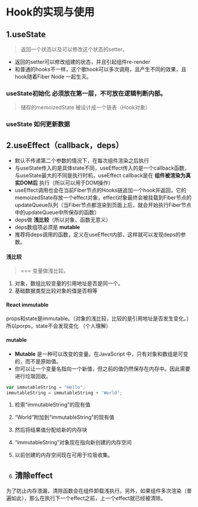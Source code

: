 # Hook的实现与使用

## 1.useState
> 返回一个状态以及可以修改这个状态的setter。
* 返回的setter可以修改组建的状态，并且引起组件re-render
* 和普通的hooks不一样，这个歌hook可以多次调用，且产生不同的效果，且hook随着Fiber Node 一起生灭。

### useState初始化 必须放在第一层，不可放在逻辑判断内部。
> 储存的memoizedState 被设计成一个链表（Hook对象）

### useState 如何更新数据

## 2.useEffect（callback，deps）
* 默认不传递第二个参数的情况下，在每次组件渲染之后执行
* 与useState传入的是具体state不同，useEffect传入的是一个callback函数，与useState最大的不同是执行时机，useEffect callback是在 __组件被渲染为真实DOM后__ 执行（所以可以用于DOM操作）
* useEffect调用也会在当前Fiber节点的Hooks链追加一个hook并返回，它的memoizedState存放一个effect对象，effect对象最终会被挂载到Fiber节点的updateQueue队列（当Fiber节点都渲染到页面上后，就会开始执行Fiber节点中的updateQueue中所保存的函数）
* deps做 __浅比较__（所以对象、函数无意义）
* deps数组项必须是 __mutable__
* 推荐将deps调用的函数，定义在useEffect内部，这样就可以发现deps的参数。

#### 浅比较
> === 变量做浅比较。
1. 对象，数组比较变量的引用地址是否是同一个。
2. 基础数据类型比较对象的值是否相等

#### React immutable
props和state是immutable。（对象的浅比较，比较的是引用地址是否发生变化。）所以porps，state不会发现变化 （个人理解）

#### mutable
* __Mutable__ 是一种可以改变的变量。在JavaScript 中，只有对象和数组是可变的，而不是原始值。
* 你可以让一个变量名指向一个新值，但之前的值仍然保存在内存中。因此需要进行垃圾回收。

```javascript
var immutableString = "Hello";
immutableString = immutableString + 'World';
```
1. 检索“immutableString”的现有值
2. “World”附加到“immutableString”的现有值
3. 然后将结果值分配给新的内存块
4. “immutableString”对象现在指向新创建的内存空间
5. 以前创建的内存空间现在可用于垃圾收集。

3. ## 清除effect
为了防止内存泄漏，清除函数会在组件卸载浅执行。另外，如果组件多次渲染（普遍如此），那么在执行下一个effect之前，上一个effect就已经被清除。





